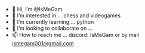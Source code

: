 - 👋 Hi, I’m @IsMeGam
- 👀 I’m interested in ... chess and videogames
- 🌱 I’m currently learning ... python
- 💞️ I’m looking to collaborate on ... 
- 📫 How to reach me ...  discord: IsMeGam or by mail ismegam001@gmail.com

<!---
IsMeGam/IsMeGam is a ✨ special ✨ repository because its `README.md` (this file) appears on your GitHub profile.
You can click the Preview link to take a look at your changes.
--->
